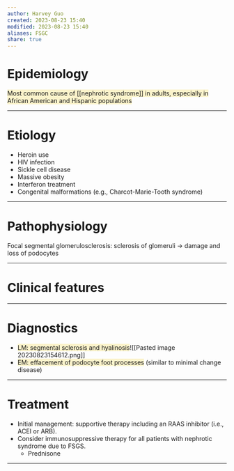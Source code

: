 ```yaml
---
author: Harvey Guo
created: 2023-08-23 15:40
modified: 2023-08-23 15:40
aliases: FSGC
share: true
---
```

# Epidemiology
<span style="background:rgba(240, 200, 0, 0.2)">Most common cause of [[nephrotic syndrome]] in adults, especially in African American and Hispanic populations</span>

---
# Etiology
- Heroin use
- HIV infection
- Sickle cell disease
- Massive obesity
- Interferon treatment
- Congenital malformations (e.g., Charcot-Marie-Tooth syndrome)

---
# Pathophysiology
Focal segmental glomerulosclerosis: sclerosis of glomeruli → damage and loss of podocytes

---
# Clinical features


---
# Diagnostics
- <span style="background:rgba(240, 200, 0, 0.2)">LM: segmental sclerosis and hyalinosis</span>![[Pasted image 20230823154612.png]]
- <span style="background:rgba(240, 200, 0, 0.2)">EM: effacement of podocyte foot processes</span> (similar to minimal change disease)

---
# Treatment
- Initial management: supportive therapy including an RAAS inhibitor (i.e., ACEI or ARB).
- Consider immunosuppressive therapy for all patients with nephrotic syndrome due to FSGS.
	- Prednisone

---
